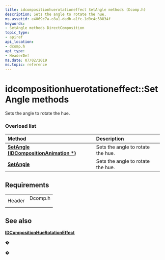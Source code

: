 ```yaml
---
title: idcompositionhuerotationeffect SetAngle methods (Dcomp.h)
description: Sets the angle to rotate the hue.
ms.assetid: e4069c7a-c8a1-dadb-a1fc-1d0c4c58834f
keywords:
- SetAngle methods DirectComposition
topic_type:
- apiref
api_location:
- dcomp.h
api_type:
- HeaderDef
ms.date: 07/02/2019
ms.topic: reference
---
```


# idcompositionhuerotationeffect::SetAngle methods

Sets the angle to rotate the hue.

### Overload list



| Method                                                                                    | Description                                  |
|:------------------------------------------------------------------------------------------|:---------------------------------------------|
| [**SetAngle (IDCompositionAnimation \*)**](https://msdn.microsoft.com/library/Dn919740(v=VS.85).aspx) | Sets the angle to rotate the hue.<br/> |
| [**SetAngle**](https://msdn.microsoft.com/library/Dn919739(v=VS.85).aspx)                               | Sets the angle to rotate the hue.<br/> |



## Requirements



|                   |                                                                                    |
|-------------------|------------------------------------------------------------------------------------|
| Header<br/> | <dl> <dt>Dcomp.h</dt> </dl> |



## See also

<dl> <dt>

[**IDCompositionHueRotationEffect**](https://msdn.microsoft.com/library/Dn919738(v=VS.85).aspx)
</dt> </dl>

�

�





